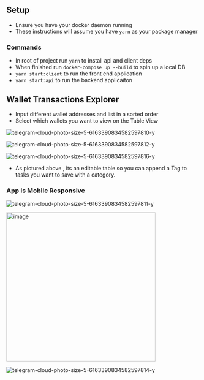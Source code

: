 

## Setup

- Ensure you have your docker daemon running
- These instructions will assume you have `yarn` as your package manager

### Commands

- In root of project run `yarn` to install api and client deps
- When finished run `docker-compose up --build` to spin up a local DB
- `yarn start:client` to run the front end application
- `yarn start:api` to run the backend applicaiton


## Wallet Transactions Explorer
- Input different wallet addresses and list in a sorted order
- Select which wallets you want to view on the Table View

![telegram-cloud-photo-size-5-6163390834582597810-y](https://user-images.githubusercontent.com/19978411/192169460-0ee8c3eb-e3a8-4b07-b2e9-036d6f5136cc.jpg)


![telegram-cloud-photo-size-5-6163390834582597812-y](https://user-images.githubusercontent.com/19978411/192169469-48736590-c532-4f16-b0c8-13d80c9e0316.jpg)

![telegram-cloud-photo-size-5-6163390834582597816-y](https://user-images.githubusercontent.com/19978411/192169517-158610c5-5211-40ed-8780-a4567573539f.jpg)

- As pictured above , its an editable table so you can append a Tag to tasks you want to save with a category.


### App is Mobile Responsive

![telegram-cloud-photo-size-5-6163390834582597811-y](https://user-images.githubusercontent.com/19978411/192169536-9b493751-b391-4567-9b8e-141fe883694f.jpg)

<img width="389" alt="image" src="https://user-images.githubusercontent.com/19978411/192169543-b15412dd-891f-4558-9172-37dff125a5eb.png">

![telegram-cloud-photo-size-5-6163390834582597814-y](https://user-images.githubusercontent.com/19978411/192169549-e0034a30-3474-4d9d-b076-915c40de41f8.jpg)
